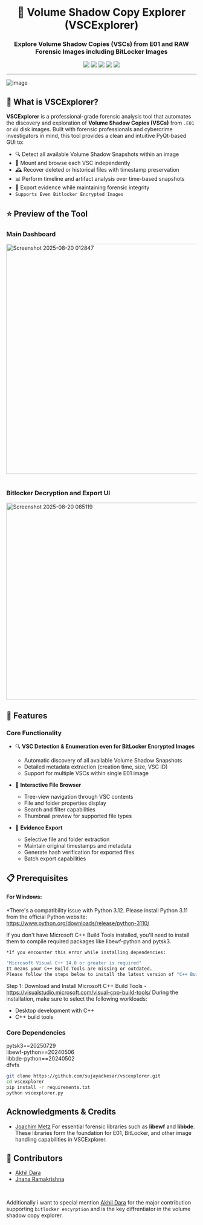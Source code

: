 <div align="center">
  <h1>🧭 Volume Shadow Copy Explorer (VSCExplorer)</h1>
  <h3>Explore Volume Shadow Copies (VSCs) from E01 and RAW Forensic Images including BitLocker Images</h3>

  <p>
    <img src="https://img.shields.io/badge/forensics-VSC%20Analysis-blue?style=flat-square" />
    <img src="https://img.shields.io/github/license/sujayadkesar/vscexplorer?style=flat-square" />
    <img src="https://img.shields.io/github/stars/sujayadkesar/vscexplorer?style=flat-square" />
    <img src="https://img.shields.io/github/issues/sujayadkesar/vscexplorer?style=flat-square" />
    <img src="https://img.shields.io/github/languages/top/sujayadkesar/vscexplorer?style=flat-square" />
  </p>
</div>

---
![image](https://github.com/user-attachments/assets/4526c086-55f1-4ebf-9657-2aea4523158e)
## 🧠 What is VSCExplorer?

**VSCExplorer** is a professional-grade forensic analysis tool that automates the discovery and exploration of **Volume Shadow Copies (VSCs)** from `.E01` or `dd` disk images. Built with forensic professionals and cybercrime investigators in mind, this tool provides a clean and intuitive PyQt-based GUI to:

- 🔍 Detect all available Volume Shadow Snapshots within an image
- 📂 Mount and browse each VSC independently
- 🕰️ Recover deleted or historical files with timestamp preservation
- 📊 Perform timeline and artifact analysis over time-based snapshots
- 💾 Export evidence while maintaining forensic integrity
- `Supports Even Bitlocker Encrypted Images`

## ⭐ Preview of the Tool 
### Main Dashboard
<img width="1392" height="609" alt="Screenshot 2025-08-20 012847" src="https://github.com/user-attachments/assets/07efe236-6e8e-46c5-b177-5f119f3179aa" />
<br><br>

### Bitlocker Decryption and Export UI 
<img width="754" height="521" alt="Screenshot 2025-08-20 085119" src="https://github.com/user-attachments/assets/6ebcfe8f-65ef-484a-9814-2133f713f442" />


## 🚀 Features

### Core Functionality

- 🔍 **VSC Detection & Enumeration even for BitLocker Encrypted Images**
  - Automatic discovery of all available Volume Shadow Snapshots
  - Detailed metadata extraction (creation time, size, VSC ID)
  - Support for multiple VSCs within single E01 image

- 📂 **Interactive File Browser**
  - Tree-view navigation through VSC contents
  - File and folder properties display
  - Search and filter capabilities
  - Thumbnail preview for supported file types

- 💾 **Evidence Export**
  - Selective file and folder extraction
  - Maintain original timestamps and metadata
  - Generate hash verification for exported files
  - Batch export capabilities


## 📋 Prerequisites

#### For Windows:
*There's a compatibility issue with Python 3.12. Please install Python 3.11 from the official Python website: https://www.python.org/downloads/release/python-3110/
<br>

If you don't have Microsoft C++ Build Tools installed, you'll need to install them to compile required packages like libewf-python and pytsk3.

```bash
*If you encounter this error while installing dependencies:

"Microsoft Visual C++ 14.0 or greater is required"
It means your C++ Build Tools are missing or outdated.
Please follow the steps below to install the latest version of "C++ Build Tools".
```

Step 1: Download and Install Microsoft C++ Build Tools - https://visualstudio.microsoft.com/visual-cpp-build-tools/
During the installation, make sure to select the following workloads:
  - Desktop development with C++
  - C++ build tools
  
### Core Dependencies
pytsk3==20250729<br> 
libewf-python==20240506<br> 
libbde-python==20240502<br>
dfvfs


```bash
git clone https://github.com/sujayadkesar/vscexplorer.git
cd vscexplorer
pip install -r requirements.txt
python vscexplorer.py
```

## Acknowledgments & Credits
- [Joachim Metz](https://www.linkedin.com/in/jbmetz/)
For essential forensic libraries such as **libewf** and **libbde**.<br>
These libraries form the foundation for E01, BitLocker, and other image handling capabilities in VSCExplorer.

## 🙌 Contributors

- [Akhil Dara](https://www.linkedin.com/in/akhil-dara/) 
- [Jnana Ramakrishna](https://www.linkedin.com/in/jnana-ramakrishna/)
<br>

Additionally i want to special mention [Akhil Dara](https://www.linkedin.com/in/akhil-dara/) for the major contribution supporting `bitlocker encyrption` and  is the key diffrentiator in the volume shadow copy explorer.
